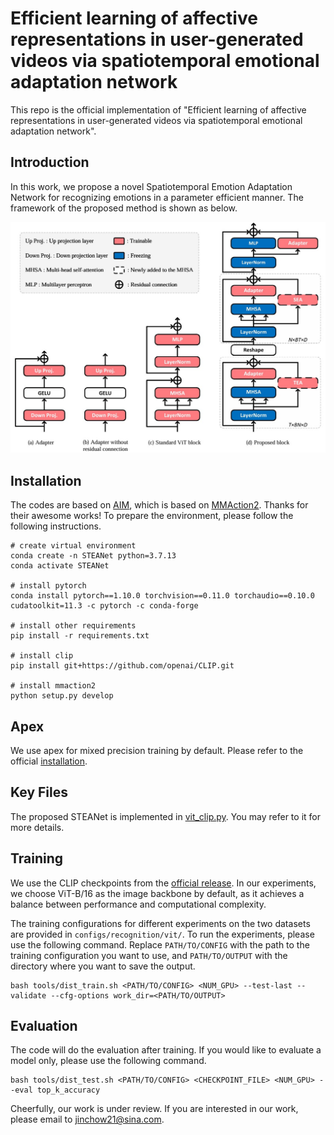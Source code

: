 # Efficient learning of affective representations in user-generated videos via spatiotemporal emotional adaptation network

This repo is the official implementation of "Efficient learning of affective representations in user-generated videos via spatiotemporal emotional adaptation network".

## Introduction

In this work, we propose a novel Spatiotemporal Emotion Adaptation Network for recognizing emotions in a parameter efficient manner. The framework of the proposed method is shown as below.

<p><img src="figure/figure.jpg" width="800" /></p>


## Installation

The codes are based on [AIM](https://github.com/taoyang1122/adapt-image-models), which is based on [MMAction2](https://github.com/open-mmlab/mmaction2). Thanks for their awesome works! To prepare the environment, please follow the following instructions.
```shell
# create virtual environment
conda create -n STEANet python=3.7.13
conda activate STEANet

# install pytorch
conda install pytorch==1.10.0 torchvision==0.11.0 torchaudio==0.10.0 cudatoolkit=11.3 -c pytorch -c conda-forge

# install other requirements
pip install -r requirements.txt

# install clip
pip install git+https://github.com/openai/CLIP.git

# install mmaction2
python setup.py develop
```
## Apex
We use apex for mixed precision training by default. Please refer to the official [installation]([https://github.com/open-mmlab/mmaction2](https://github.com/NVIDIA/apex)).

## Key Files
The proposed STEANet is implemented in [vit_clip.py](https://github.com/jinchow-zf/STEANet/blob/main/mmaction/models/backbones/vit_clip.py). You may refer to it for more details.


## Training
We use the CLIP checkpoints from the [official release](https://github.com/openai/CLIP). In our experiments, we choose ViT-B/16 as the image backbone by default, as it achieves a balance between
performance and computational complexity.

The training configurations for different experiments on the two datasets are provided in `configs/recognition/vit/`. To run the experiments, please use the following command. Replace `PATH/TO/CONFIG` with the path to the training configuration you want to use, and `PATH/TO/OUTPUT` with the directory where you want to save the output.
```shell
bash tools/dist_train.sh <PATH/TO/CONFIG> <NUM_GPU> --test-last --validate --cfg-options work_dir=<PATH/TO/OUTPUT>
```

## Evaluation
The code will do the evaluation after training. If you would like to evaluate a model only, please use the following command.
```shell
bash tools/dist_test.sh <PATH/TO/CONFIG> <CHECKPOINT_FILE> <NUM_GPU> --eval top_k_accuracy
```

Cheerfully, our work is under review. If you are interested in our work, please email to [jinchow21@sina.com](jinchow21@sina.com).


